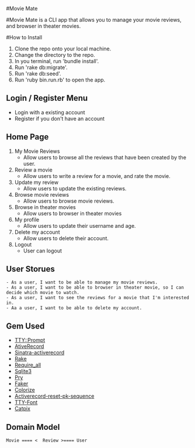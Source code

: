 #Movie Mate

#Movie Mate is a CLI app that allows you to manage your movie reviews, and browser in theater movies.

#How to Install
1. Clone the repo onto your local machine.
2. Change the directory to the repo.
3. In you terminal, run 'bundle install'.
4. Run 'rake db:migrate'.
5. Run 'rake db:seed'.
6. Run 'ruby bin.run.rb' to open the app.

## Login / Register Menu
- Login with a existing account
- Register if you don't have an account

## Home Page
1. My Movie Reviews 
	- Allow users to browse all the reviews that have been created by the user.
2. Review a movie
	- Allow users to write a review for a movie, and rate the movie. 
3. Update my review
	- Allow users to update the existing reviews.
4. Browse movie reviews
	- Allow users to browse movie reviews.
5. Browse in theater movies
	- Allow users to browser in theater movies 
6. My profile
	- Allow users to update their username and age. 
7. Delete my account
	- Allow users to delete their account.
7. Logout
	- User can logout

## 	User Storues
	- As a user, I want to be able to manage my movie reviews.
	- As a user, I want to be able to browser in theater movie, so I can decide which movie to watch.
	- As a user, I want to see the reviews for a movie that I'm interested in.
	- Aa a user, I want to be able to delete my account.

## Gem Used
  - [TTY::Prompt](https://github.com/piotrmurach/tty-prompt)
  - [AtiveRecord](https://github.com/rails/rails)
  - [Sinatra-activerecord](https://github.com/sinatra-activerecord/sinatra-activerecord)
  - [Rake](https://github.com/ruby/rake)
  - [Require_all](https://github.com/jarmo/require_all)
  - [Sqlite3](https://github.com/mackyle/sqlite)
  - [Pry](https://github.com/pry/pry)
  - [Faker](https://github.com/faker-ruby/faker)
  - [Colorize](https://github.com/fazibear/colorize)
  - [Activerecord-reset-pk-sequence](https://github.com/rails/rails/tree/master/activerecord)
  - [TTY-Font](https://github.com/piotrmurach/tty-font)
  - [Catpix](https://github.com/pazdera/catpix)

## Domain Model
	Movie ==== <  Review >==== User





